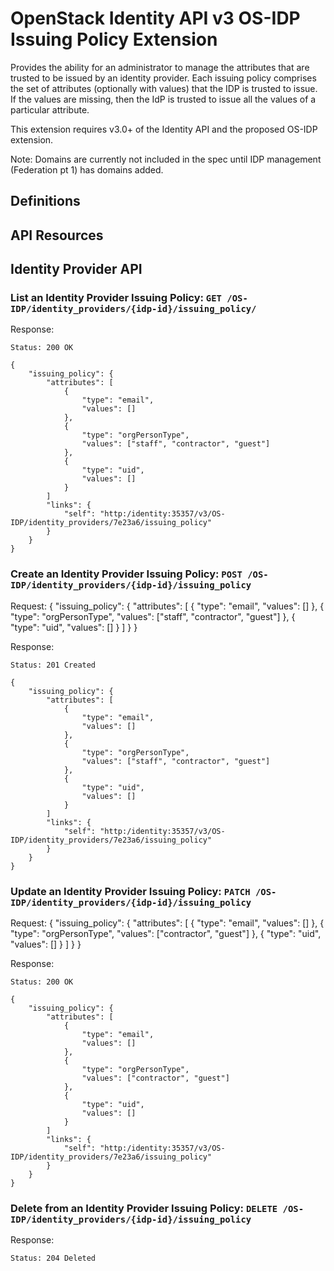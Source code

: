 OpenStack Identity API v3 OS-IDP Issuing Policy Extension
==========================================
Provides the ability for an administrator to manage the attributes that are trusted to be issued by an identity provider.
Each issuing policy comprises the set of attributes (optionally with values) that the IDP is trusted to issue.
If the values are missing, then the IdP is trusted to issue all the values of a particular attribute.

This extension requires v3.0+ of the Identity API and the proposed OS-IDP extension.

Note: Domains are currently not included in the spec until IDP management (Federation pt 1) has domains added.

Definitions
-----------

API Resources
-------------

Identity Provider API
---------------------

### List an Identity Provider Issuing Policy: `GET /OS-IDP/identity_providers/{idp-id}/issuing_policy/`


Response:

    Status: 200 OK

    {
        "issuing_policy": {
            "attributes": [
                {
                    "type": "email",
                    "values": []
                },
                {
                    "type": "orgPersonType",
                    "values": ["staff", "contractor", "guest"]
                },
                {
                    "type": "uid",
                    "values": []
                }
            ]
            "links": {
                "self": "http:/identity:35357/v3/OS-IDP/identity_providers/7e23a6/issuing_policy"
            }
        }
    }

### Create an Identity Provider Issuing Policy: `POST /OS-IDP/identity_providers/{idp-id}/issuing_policy`

Request:
    {
        "issuing_policy": {
            "attributes": [
                {
                    "type": "email",
                    "values": []
                },
                {
                    "type": "orgPersonType",
                    "values": ["staff", "contractor", "guest"]
                },
                {
                    "type": "uid",
                    "values": []
                }
            ]
        }
    }
    
Response:

    Status: 201 Created

    {
        "issuing_policy": {
            "attributes": [
                {
                    "type": "email",
                    "values": []
                },
                {
                    "type": "orgPersonType",
                    "values": ["staff", "contractor", "guest"]
                },
                {
                    "type": "uid",
                    "values": []
                }
            ]
            "links": {
                "self": "http:/identity:35357/v3/OS-IDP/identity_providers/7e23a6/issuing_policy"
            }
        }
    }

### Update an Identity Provider Issuing Policy: `PATCH /OS-IDP/identity_providers/{idp-id}/issuing_policy`

Request:
    {
        "issuing_policy": {
            "attributes": [
                {
                    "type": "email",
                    "values": []
                },
                {
                    "type": "orgPersonType",
                    "values": ["contractor", "guest"]
                },
                {
                    "type": "uid",
                    "values": []
                }
            ]
        }
    }

Response:

    Status: 200 OK

    {
        "issuing_policy": {
            "attributes": [
                {
                    "type": "email",
                    "values": []
                },
                {
                    "type": "orgPersonType",
                    "values": ["contractor", "guest"]
                },
                {
                    "type": "uid",
                    "values": []
                }
            ]
            "links": {
                "self": "http:/identity:35357/v3/OS-IDP/identity_providers/7e23a6/issuing_policy"
            }
        }
    }

### Delete from an Identity Provider Issuing Policy: `DELETE /OS-IDP/identity_providers/{idp-id}/issuing_policy`

Response:

    Status: 204 Deleted

   